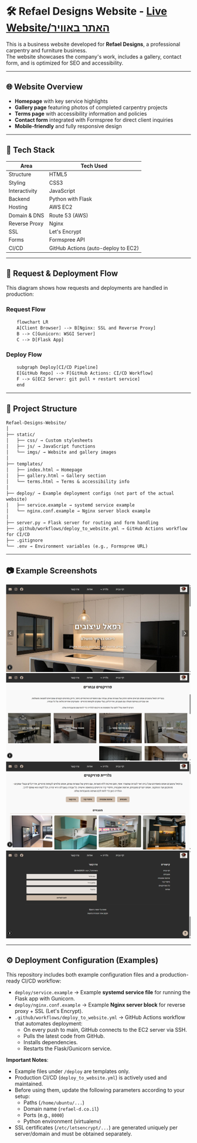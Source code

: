 # 🛠️ Refael Designs Website - [**Live Website/האתר באוויר**](https://refael-d.co.il)

This is a business website developed for **Refael Designs**, a professional carpentry and furniture business.  
The website showcases the company's work, includes a gallery, contact form, and is optimized for SEO and accessibility.

---

## 🌐 Website Overview

- **Homepage** with key service highlights
- **Gallery page** featuring photos of completed carpentry projects
- **Terms page** with accessibility information and policies
- **Contact form** integrated with Formspree for direct client inquiries
- **Mobile-friendly** and fully responsive design

---

## 🧱 Tech Stack

| Area            | Tech Used                               |
|-----------------|-----------------------------------------|
| Structure       | HTML5                                   |
| Styling         | CSS3                                    |
| Interactivity   | JavaScript                              |
| Backend         | Python with Flask                       |
| Hosting         | AWS EC2                                 |
| Domain & DNS    | Route 53 (AWS)                          |
| Reverse Proxy   | Nginx                                   |
| SSL             | Let's Encrypt                           |
| Forms           | Formspree API                           |
| CI/CD           | GitHub Actions (auto-deploy to EC2)     |

---

## 🔄 Request & Deployment Flow

This diagram shows how requests and deployments are handled in production:

### Request Flow
```mermaid
    flowchart LR
    A[Client Browser] --> B[Nginx: SSL and Reverse Proxy]
    B --> C[Gunicorn: WSGI Server]
    C --> D[Flask App]
```

### Deploy Flow
```
    subgraph Deploy[CI/CD Pipeline]
    E[GitHub Repo] --> F[GitHub Actions: CI/CD Workflow]
    F --> G[EC2 Server: git pull + restart service]
    end
```

---

## 📂 Project Structure
```
Refael-Designs-Website/
│
├── static/
│   ├── css/ → Custom stylesheets
│   ├── js/ → JavaScript functions
│   └── imgs/ → Website and gallery images
│
├── templates/
│   ├── index.html → Homepage
│   ├── gallery.html → Gallery section
│   └── terms.html → Terms & accessibility info
│
├── deploy/ → Example deployment configs (not part of the actual website)
│   ├── service.example → systemd service example
│   └── nginx.conf.example → Nginx server block example
│
├── server.py → Flask server for routing and form handling
├── .github/workflows/deploy_to_website.yml → GitHub Actions workflow for CI/CD
├── .gitignore
└── .env → Environment variables (e.g., Formspree URL)
```
---

## 📷 Example Screenshots
![Home-Page Screenshot](static/imgs/website-v2%20screenshots/homepage.png)
![Home-Page Gallery Screenshot](static/imgs/website-v2%20screenshots/home-gallery.png)
![Gallery-Page Screenshot](static/imgs/website-v2%20screenshots/gallery.png)
![Contact-Form Screenshot](static/imgs/website-v2%20screenshots/contact.png)

---

## ⚙️ Deployment Configuration (Examples)

This repository includes both example configuration files and a production-ready CI/CD workflow:

- `deploy/service.example` → Example **systemd service file** for running the Flask app with Gunicorn.  
- `deploy/nginx.conf.example` → Example **Nginx server block** for reverse proxy + SSL (Let's Encrypt).  
- `.github/workflows/deploy_to_website.yml` → GitHub Actions workflow that automates deployment:
  - On every push to main, GitHub connects to the EC2 server via SSH.
  - Pulls the latest code from GitHub.
  - Installs dependencies.
  - Restarts the Flask/Gunicorn service.

**Important Notes**:  
- Example files under `/deploy` are templates only. 
- Production CI/CD (`deploy_to_website.yml`) is actively used and maintained.
- Before using them, update the following parameters according to your setup:  
  - Paths (`/home/ubuntu/...`)  
  - Domain name (`refael-d.co.il`)  
  - Ports (e.g., `8000`)  
  - Python environment (virtualenv)  
- SSL certificates (`/etc/letsencrypt/...`) are generated uniquely per server/domain and must be obtained separately.

